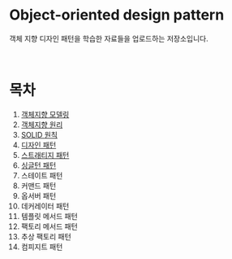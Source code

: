 # Object-oriented design pattern

객체 지향 디자인 패턴을 학습한 자료들을 업로드하는 저장소입니다.

</br>

# 목차

1. [객체지향 모델링](https://github.com/LeeSM0518/design-pattern/tree/master/src/object_oriented_modeling)
2. [객체지향 원리](https://github.com/LeeSM0518/design-pattern/tree/master/src/object_oriented_principle)
3. [SOLID 원칙](https://github.com/LeeSM0518/design-pattern/tree/master/src/solid_rule)
4. [디자인 패턴](https://github.com/LeeSM0518/design-pattern/tree/master/src/design_pattern)
5. [스트래티지 패턴](https://github.com/LeeSM0518/design-pattern/tree/master/src/strategy_pattern)
6. [싱글턴 패턴](https://github.com/LeeSM0518/design-pattern/tree/master/src/singleton_pattern)
7. 스테이트 패턴
8. 커맨드 패턴
9. 옵서버 패턴
10. 데커레이터 패턴
11. 템플릿 메서드 패턴
12. 팩토리 메서드 패턴
13. 추상 팩토리 패턴
14. 컴피지트 패턴
